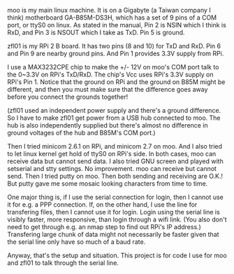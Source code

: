 moo is my main linux machine. It is on a Gigabyte (a Taiwan company I
think) motherboard GA-B85M-DS3H, which has a set of 9 pins of a COM
port, or ttyS0 on linux. As stated in the manual, Pin 2 is NSIN which
I think is RxD, and Pin 3 is NSOUT which I take as TxD. Pin 5 is
ground.

zfl01 is my RPi 2 B board. It has two pins (8 and 10) for TxD and
RxD. Pin 6 and Pin 9 are nearby ground pins. And Pin 1 provides 3.3V
supply from RPi.

I use a MAX3232CPE chip to make the +/- 12V on moo's COM port talk to
the 0~3.3V on RPi's TxD/RxD. The chip's Vcc uses RPi's 3.3V supply on
RPi's Pin 1. Notice that the ground on RPi and the ground on B85M
might be different, and then you must make sure that the difference
goes away before you connect the grounds together!

(zfl01 used an independent power supply and there's a ground
difference. So I have to make zfl01 get power from a USB hub connected
to moo. The hub is also independently supplied but there's almost no
difference in ground voltages of the hub and B85M's COM port.)

Then I tried minicom 2.6.1 on RPi, and minicom 2.7 on moo. And I also
tried to let linux kernel get hold of ttyS0 on RPi's side. In both
cases, moo can receive data but cannot send data. I also tried GNU
screen and played with setserial and stty settings. No
improvement. moo can receive but cannot send. Then I tried putty on
moo. Then both sending and receiving are O.K.! But putty gave me some
mosaic looking characters from time to time.

One major thing is, if I use the serial connection for login, then I
cannot use it for e.g. a PPP connection. If, on the other hand, I use
the line for transfering files, then I cannot use it for login. Login
using the serial line is visibly faster, more responsive, than login
through a wifi link. (You also don't need to get through e.g. an nmap
step to find out RPi's IP address.) Transfering large chunk of data
might not necessarily be faster given that the serial line only have
so much of a baud rate.

Anyway, that's the setup and situation. This project is for code I use
for moo and zfl01 to talk through the serial line.
